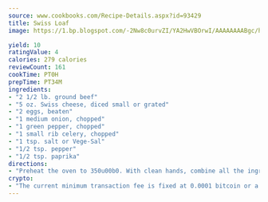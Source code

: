 ```yaml
---
source: www.cookbooks.com/Recipe-Details.aspx?id=93429
title: Swiss Loaf
image: https://1.bp.blogspot.com/-2Nw8c0urvZI/YA2HwVBOrwI/AAAAAAAABgc/hcoCuYbLRGghREWYfHLERS8jzKEXzVPXwCLcBGAsYHQ/s154/14.png

yield: 10
ratingValue: 4
calories: 279 calories
reviewCount: 161
cookTime: PT0H
prepTime: PT34M
ingredients:
- "2 1/2 lb. ground beef"
- "5 oz. Swiss cheese, diced small or grated"
- "2 eggs, beaten"
- "1 medium onion, chopped"
- "1 green pepper, chopped"
- "1 small rib celery, chopped"
- "1 tsp. salt or Vege-Sal"
- "1/2 tsp. pepper"
- "1/2 tsp. paprika"
directions:
- "Preheat the oven to 350u00b0. With clean hands, combine all the ingredients in a large bowl until the mixture is well blended. Pack the meat into 1 large loaf pan or 2 small ones. Bake a large loaf for 1 1/2 to 1 3/4 hours. Bake 2 small loaves for 1 1/4 hours. Yield 8 servings."
crypto:
- "The current minimum transaction fee is fixed at 0.0001 bitcoin or a tenth of a millibitcoin per kilobyte, recently decreased from one millibitcoin."
---
```

